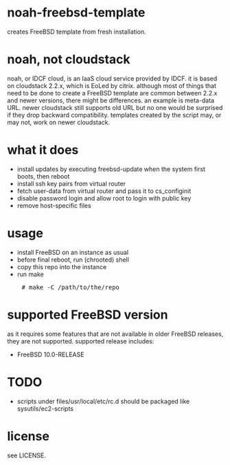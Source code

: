 noah-freebsd-template
=====================

creates FreeBSD template from fresh installation.

noah, not cloudstack
====================

noah, or IDCF cloud, is an IaaS cloud service provided by IDCF. it is based on
cloudstack 2.2.x, which is EoLed by citrix. although most of things that need
to be done to create a FreeBSD template are common between 2.2.x and newer
versions, there might be differences. an example is meta-data URL. newer
cloudstack still supports old URL but no one would be surprised if they drop
backward compatibility. templates created by the script may, or may not, work
on newer cloudstack.

what it does
============

* install updates by executing freebsd-update when the system first boots, then
  reboot
* install ssh key pairs from virtual router
* fetch user-data from virtual router and pass it to cs\_configinit
* disable password login and allow root to login with public key
* remove host-specific files

usage
=====

* install FreeBSD on an instance as usual
* before final reboot, run (chrooted) shell
* copy this repo into the instance
* run make

<pre>
    # make -C /path/to/the/repo
</pre>

supported FreeBSD version
=========================

as it requires some features that are not available in older FreeBSD releases,
they are not supported. supported release includes:

* FreeBSD 10.0-RELEASE 

TODO
====

* scripts under files/usr/local/etc/rc.d should be packaged like sysutils/ec2-scripts

license
=======

see LICENSE.
